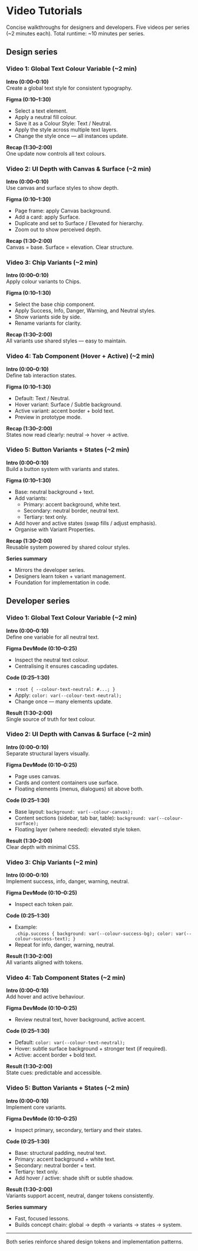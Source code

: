# Video Tutorials

Concise walkthroughs for designers and developers. Five videos per series (~2 minutes each). Total runtime: ~10 minutes per series.

## Design series

### Video 1: Global Text Colour Variable (~2 min)

**Intro (0:00–0:10)**  
Create a global text style for consistent typography.

**Figma (0:10–1:30)**

- Select a text element.
- Apply a neutral fill colour.
- Save it as a Colour Style: Text / Neutral.
- Apply the style across multiple text layers.
- Change the style once — all instances update.

**Recap (1:30–2:00)**  
One update now controls all text colours.

### Video 2: UI Depth with Canvas & Surface (~2 min)

**Intro (0:00–0:10)**  
Use canvas and surface styles to show depth.

**Figma (0:10–1:30)**

- Page frame: apply Canvas background.
- Add a card: apply Surface.
- Duplicate and set to Surface / Elevated for hierarchy.
- Zoom out to show perceived depth.

**Recap (1:30–2:00)**  
Canvas = base. Surface = elevation. Clear structure.

### Video 3: Chip Variants (~2 min)

**Intro (0:00–0:10)**  
Apply colour variants to Chips.

**Figma (0:10–1:30)**

- Select the base chip component.
- Apply Success, Info, Danger, Warning, and Neutral styles.
- Show variants side by side.
- Rename variants for clarity.

**Recap (1:30–2:00)**  
All variants use shared styles — easy to maintain.

### Video 4: Tab Component (Hover + Active) (~2 min)

**Intro (0:00–0:10)**  
Define tab interaction states.

**Figma (0:10–1:30)**

- Default: Text / Neutral.
- Hover variant: Surface / Subtle background.
- Active variant: accent border + bold text.
- Preview in prototype mode.

**Recap (1:30–2:00)**  
States now read clearly: neutral → hover → active.

### Video 5: Button Variants + States (~2 min)

**Intro (0:00–0:10)**  
Build a button system with variants and states.

**Figma (0:10–1:30)**

- Base: neutral background + text.
- Add variants:
  - Primary: accent background, white text.
  - Secondary: neutral border, neutral text.
  - Tertiary: text only.
- Add hover and active states (swap fills / adjust emphasis).
- Organise with Variant Properties.

**Recap (1:30–2:00)**  
Reusable system powered by shared colour styles.

**Series summary**

- Mirrors the developer series.
- Designers learn token + variant management.
- Foundation for implementation in code.

## Developer series

### Video 1: Global Text Colour Variable (~2 min)

**Intro (0:00–0:10)**  
Define one variable for all neutral text.

**Figma DevMode (0:10–0:25)**

- Inspect the neutral text colour.
- Centralising it ensures cascading updates.

**Code (0:25–1:30)**

- `:root { --colour-text-neutral: #...; }`
- Apply: `color: var(--colour-text-neutral);`
- Change once — many elements update.

**Result (1:30–2:00)**  
Single source of truth for text colour.

### Video 2: UI Depth with Canvas & Surface (~2 min)

**Intro (0:00–0:10)**  
Separate structural layers visually.

**Figma DevMode (0:10–0:25)**

- Page uses canvas.
- Cards and content containers use surface.
- Floating elements (menus, dialogues) sit above both.

**Code (0:25–1:30)**

- Base layout: `background: var(--colour-canvas);`
- Content sections (sidebar, tab bar, table): `background: var(--colour-surface);`
- Floating layer (where needed): elevated style token.

**Result (1:30–2:00)**  
Clear depth with minimal CSS.

### Video 3: Chip Variants (~2 min)

**Intro (0:00–0:10)**  
Implement success, info, danger, warning, neutral.

**Figma DevMode (0:10–0:25)**

- Inspect each token pair.

**Code (0:25–1:30)**

- Example:  
  `.chip.success { background: var(--colour-success-bg); color: var(--colour-success-text); }`
- Repeat for info, danger, warning, neutral.

**Result (1:30–2:00)**  
All variants aligned with tokens.

### Video 4: Tab Component States (~2 min)

**Intro (0:00–0:10)**  
Add hover and active behaviour.

**Figma DevMode (0:10–0:25)**

- Review neutral text, hover background, active accent.

**Code (0:25–1:30)**

- Default: `color: var(--colour-text-neutral);`
- Hover: subtle surface background + stronger text (if required).
- Active: accent border + bold text.

**Result (1:30–2:00)**  
State cues: predictable and accessible.

### Video 5: Button Variants + States (~2 min)

**Intro (0:00–0:10)**  
Implement core variants.

**Figma DevMode (0:10–0:25)**

- Inspect primary, secondary, tertiary and their states.

**Code (0:25–1:30)**

- Base: structural padding, neutral text.
- Primary: accent background + white text.
- Secondary: neutral border + text.
- Tertiary: text only.
- Add hover / active: shade shift or subtle shadow.

**Result (1:30–2:00)**  
Variants support accent, neutral, danger tokens consistently.

**Series summary**

- Fast, focused lessons.
- Builds concept chain: global → depth → variants → states → system.

---

Both series reinforce shared design tokens and implementation patterns.
